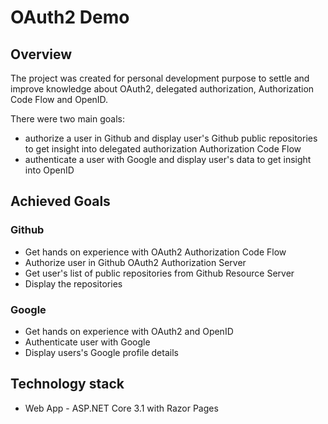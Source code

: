 # OAuth2 Demo

## Overview

The project was created for personal development purpose to settle and improve knowledge about OAuth2, delegated authorization, Authorization Code Flow and OpenID.

There were two main goals:
- authorize a user in Github and display user's Github public repositories to get insight into delegated authorization Authorization Code Flow
- authenticate a user with Google and display user's data to get insight into OpenID

## Achieved Goals
### Github
- Get hands on experience with OAuth2 Authorization Code Flow
- Authorize user in Github OAuth2 Authorization Server
- Get user's list of public repositories from Github Resource Server
- Display the repositories

### Google
- Get hands on experience with OAuth2 and OpenID
- Authenticate user with Google
- Display users's Google profile details

## Technology stack
- Web App - ASP.NET Core 3.1 with Razor Pages